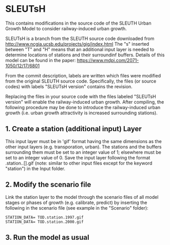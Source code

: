# SLEUTsH
This contains modifications in the source code of the SLEUTH Urban Growth Model to consider railway-induced urban growth.

SLEUTsH is a branch from the SLEUTH source code downloaded from http://www.ncgia.ucsb.edu/projects/gig/index.html
The "s" inserted between "T" and "H" means that an additional input layer is needed to determine locations of stations and their surroundinf buffers.
Details of this model can be found in the paper: https://www.mdpi.com/2071-1050/12/17/6801

From the commit description, labels are written which files were modified from the original SLEUTH source code.
Specifically, the files (or source codes) with labels "SLEUTsH version" contains the revision.

Replacing the files in your source code with the files labeled "SLEUTsH version" will enable the railway-induced urban growth.
After compiling, the following procedure may be done to introduce the railway-induced urban growth (i.e. urban growth attractivity is increased surrounding stations).

## 1. Create a station (additional input) Layer

This input layer must be in 'gif' format having the same dimensions as the other input layers (e.g. transporation, urban).
The stations and the buffers surrounding them must be set to an integer value of 1; elsewhere must be set to an integer value of 0.
Save the input layer following the format <location>.station.<date>.[<user info>].gif (note: similar to other input files except for the keyword "station")
in the Input folder.
  
## 2. Modify the scenario file

Link the station layer to the model through the scenario files of all model stages or phases of growth (e.g. calibrate, predict) by
inserting the following in the scenario file (see example in the "Scenario" folder):
```
STATION_DATA= TOD.station.1997.gif
STATION_DATA= TOD.station.2000.gif
```

## 3. Run the model as usual
